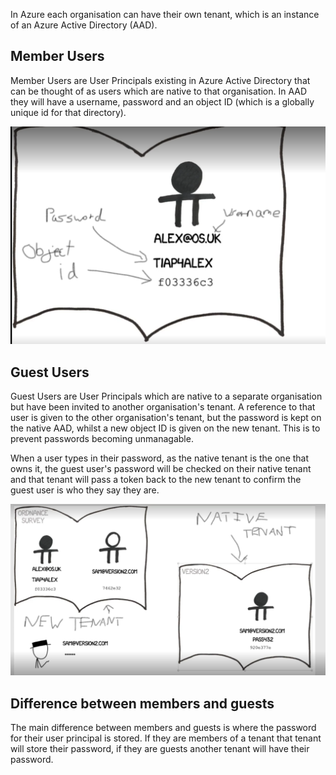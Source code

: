 In Azure each organisation can have their own tenant, which is an instance of an Azure Active Directory (AAD).

## Member Users

Member Users are User Principals existing in Azure Active Directory that can be thought of as users which are native to that organisation. In AAD they will have a username, password and an object ID (which is a globally unique id for that directory).

![AAD member](./images/AADmember.png)

## Guest Users

Guest Users are User Principals which are native to a separate organisation but have been invited to another organisation's tenant. A reference to that user is given to the other organisation's tenant, but the password is kept on the native AAD, whilst a new object ID is given on the new tenant. This is to prevent passwords becoming unmanagable. 

When a user types in their password, as the native tenant is the one that owns it, the guest user's password will be checked on their native tenant and that tenant will pass a token back to the new tenant to confirm the guest user is who they say they are.

![Guest in AAD](./images/GuestAAD.png)

## Difference between members and guests

The main difference between members and guests is where the password for their user principal is stored. If they are members of a tenant that tenant will store their password, if they are guests another tenant will have their password.